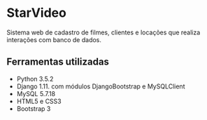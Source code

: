 # StarVideo

Sistema web de cadastro de filmes, clientes e locações que realiza interações com banco de dados.

## Ferramentas utilizadas
- Python 3.5.2
- Django 1.11. com módulos DjangoBootstrap e MySQLClient
- MySQL 5.7.18
- HTML5 e CSS3
- Bootstrap 3
